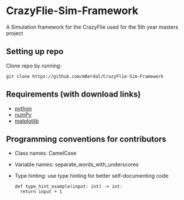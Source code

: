 # CrazyFlie-Sim-Framework
A Simulation framework for the CrazyFlie used for the 5th year masters project

## Setting up repo
Clone repo by running:

    git clone https://github.com/mBerdal/CrazyFlie-Sim-Framework

## Requirements (with download links)
* [python](https://www.python.org/downloads/)
* [numPy](https://pypi.org/project/numpy/)
* [matplotlib](https://pypi.org/project/matplotlib/)

## Programming conventions for contributors
* Class names: CamelCase
* Variable names: separate_words_with_underscores
* Type hinting: use type hinting for better self-documenting code
  
      def type_hint_example(input: int) -> int:
        return input + 1